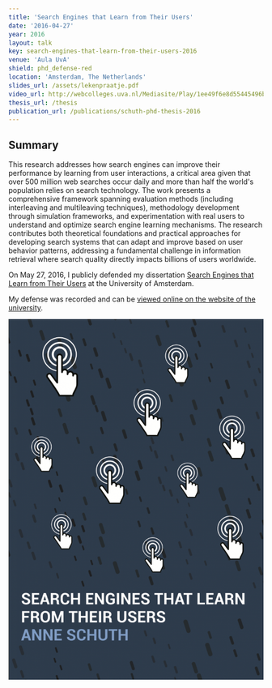 ```yaml
---
title: 'Search Engines that Learn from Their Users'
date: '2016-04-27'
year: 2016
layout: talk
key: search-engines-that-learn-from-their-users-2016
venue: 'Aula UvA'
shield: phd_defense-red
location: 'Amsterdam, The Netherlands'
slides_url: /assets/lekenpraatje.pdf
video_url: http://webcolleges.uva.nl/Mediasite/Play/1ee49f6e8d55445496b574b5df73fd3d1d
thesis_url: /thesis
publication_url: /publications/schuth-phd-thesis-2016
---
```


## Summary

This research addresses how search engines can improve their performance by learning from user interactions, a critical area given that over 500 million web searches occur daily and more than half the world's population relies on search technology. The work presents a comprehensive framework spanning evaluation methods (including interleaving and multileaving techniques), methodology development through simulation frameworks, and experimentation with real users to understand and optimize search engine learning mechanisms. The research contributes both theoretical foundations and practical approaches for developing search systems that can adapt and improve based on user behavior patterns, addressing a fundamental challenge in information retrieval where search quality directly impacts billions of users worldwide.

On May 27, 2016, I publicly defended my
dissertation [Search Engines that Learn from Their Users](/publications/schuth-phd-thesis-2016) at the University of
Amsterdam.

My defense was recorded and can
be [viewed online on the website of the university](http://webcolleges.uva.nl/Mediasite/Play/1ee49f6e8d55445496b574b5df73fd3d1d).

[![Thesis Cover](/assets/thesis-cover-1-725x1024.png)](/publications/schuth-phd-thesis-2016)